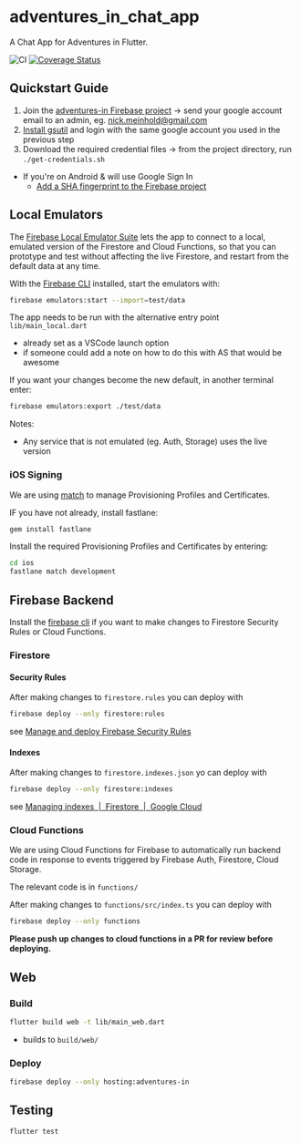# adventures_in_chat_app

A Chat App for Adventures in Flutter.

![CI](https://github.com/adventuresin/chat_app/workflows/Mobile%20Apps/badge.svg)
[![Coverage Status](https://coveralls.io/repos/github/Adventures-In/chat_app/badge.svg)](https://coveralls.io/github/Adventures-In/chat_app)

## Quickstart Guide 

1. Join the [adventures-in Firebase project](https://console.firebase.google.com/u/0/project/adventures-in/overview) -> send your google account email to an admin, eg. nick.meinhold@gmail.com
2. [Install gsutil](https://cloud.google.com/storage/docs/gsutil_install) and login with the same google account you used in the previous step
3. Download the required credential files -> from the project directory, run `./get-credentials.sh`

- If you're on Android & will use Google Sign In
  - [Add a SHA fingerprint to the Firebase project](https://support.google.com/firebase/answer/9137403?hl=en)

## Local Emulators 

The [Firebase Local Emulator Suite](https://firebase.google.com/docs/emulator-suite) lets the app to connect to a local, emulated version of the Firestore and Cloud Functions, so that you can prototype and test without affecting the live Firestore, and restart from the default data at any time.

With the [Firebase CLI](https://firebase.google.com/docs/cli?hl=pl) installed, start the emulators with: 

```sh
firebase emulators:start --import=test/data
```

The app needs to be run with the alternative entry point `lib/main_local.dart` 
- already set as a VSCode launch option 
- if someone could add a note on how to do this with AS that would be awesome 

If you want your changes become the new default, in another terminal enter:

```sh
firebase emulators:export ./test/data
```

Notes: 
- Any service that is not emulated (eg. Auth, Storage) uses the live version 

### iOS Signing

We are using [match](https://docs.fastlane.tools/actions/match/) to manage Provisioning Profiles and Certificates.

IF you have not already, install fastlane:

```sh
gem install fastlane
```

Install the required Provisioning Profiles and Certificates by entering:

```sh
cd ios
fastlane match development
```

## Firebase Backend

Install the [firebase cli](https://firebase.google.com/docs/cli) if you want to make changes to Firestore Security Rules or Cloud Functions. 

### Firestore

#### Security Rules

After making changes to `firestore.rules` you can deploy with

```sh
firebase deploy --only firestore:rules
```

see [Manage and deploy Firebase Security Rules](https://firebase.google.com/docs/rules/manage-deploy)

#### Indexes

After making changes to `firestore.indexes.json` yo can deploy with

```sh
firebase deploy --only firestore:indexes
```

see [Managing indexes  |  Firestore  |  Google Cloud](https://cloud.google.com/firestore/docs/query-data/indexing)

### Cloud Functions

We are using Cloud Functions for Firebase to automatically run backend code in response to events triggered by Firebase Auth, Firestore, Cloud Storage.

The relevant code is in `functions/`

After making changes to `functions/src/index.ts` you can deploy with

```sh
firebase deploy --only functions
```

**Please push up changes to cloud functions in a PR for review before deploying.**

## Web

### Build

```sh
flutter build web -t lib/main_web.dart 
```

- builds to `build/web/`

### Deploy

```sh
firebase deploy --only hosting:adventures-in
```

## Testing 

```sh
flutter test
```
